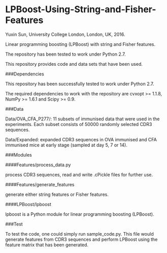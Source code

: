 # LPBoost-Using-String-and-Fisher-Features

Yuxin Sun, University College London, London, UK, 2016.

Linear programming boosting (LPBoost) with string and Fisher features.

The repository has been tested to work under Python 2.7.

This repository provides code and data sets that have been used.

###Dependencies

This repository has been successfully tested to work under Python 2.7.

The required dependencies to work with the repository are cvxopt >= 1.1.8, NumPy >= 1.6.1 and Scipy >= 0.9.

###Data

Data/OVA_CFA_P277/: 11 subsets of immunised data that were used in the experiments. Each subset consists of 50000 randomly selected CDR3 sequences.

Data/Expanded: expanded CDR3 sequences in OVA immunised and CFA immunised mice at early stage (sampled at day 5, 7 or 14).

###Modules

####Features/process_data.py

process CDR3 sequences, read and write .cPickle files for further use.

####Features/generate_features

generate either string features or Fisher features.

####LPBoost/lpboost

lpboost is a Python module for linear programming boosting (LPBoost).

###Test

To test the code, one could simply run sample_code.py. This file would generate features from CDR3 sequences and perform LPBoost using the feature matrix that has been generated.
